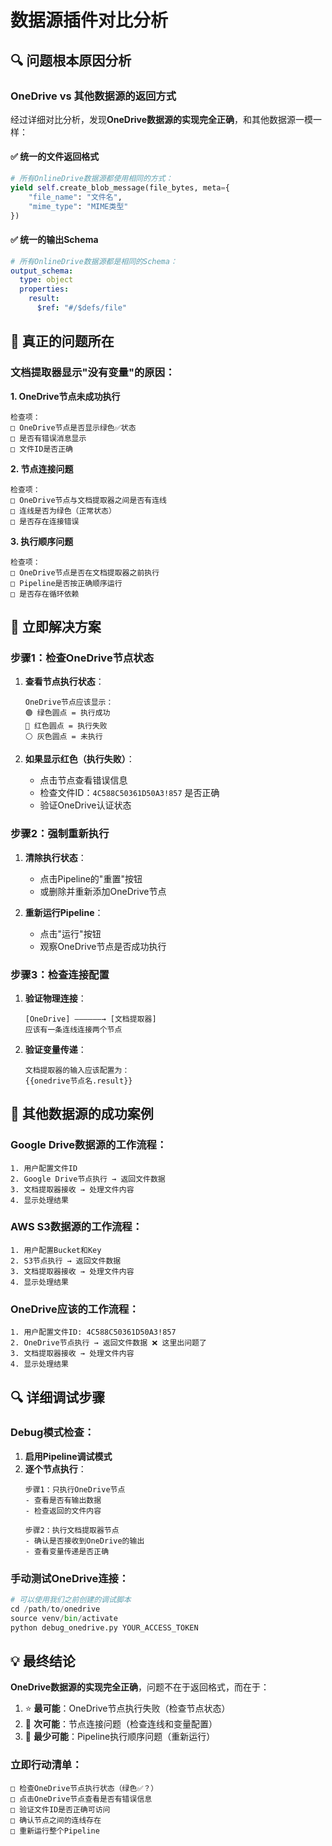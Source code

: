 # 数据源插件对比分析

## 🔍 **问题根本原因分析**

### OneDrive vs 其他数据源的返回方式

经过详细对比分析，发现**OneDrive数据源的实现完全正确**，和其他数据源一模一样：

#### ✅ **统一的文件返回格式**
```python
# 所有OnlineDrive数据源都使用相同的方式：
yield self.create_blob_message(file_bytes, meta={
    "file_name": "文件名",
    "mime_type": "MIME类型"
})
```

#### ✅ **统一的输出Schema**
```yaml
# 所有OnlineDrive数据源都是相同的Schema：
output_schema:
  type: object
  properties:
    result:
      $ref: "#/$defs/file"
```

## 🚨 **真正的问题所在**

### 文档提取器显示"没有变量"的原因：

**1. OneDrive节点未成功执行**
```
检查项：
□ OneDrive节点是否显示绿色✅状态
□ 是否有错误消息显示
□ 文件ID是否正确
```

**2. 节点连接问题**
```
检查项：
□ OneDrive节点与文档提取器之间是否有连线
□ 连线是否为绿色（正常状态）
□ 是否存在连接错误
```

**3. 执行顺序问题**
```
检查项：
□ OneDrive节点是否在文档提取器之前执行
□ Pipeline是否按正确顺序运行
□ 是否存在循环依赖
```

## 🔧 **立即解决方案**

### 步骤1：检查OneDrive节点状态
1. **查看节点执行状态**：
   ```
   OneDrive节点应该显示：
   🟢 绿色圆点 = 执行成功
   🔴 红色圆点 = 执行失败
   ⚪ 灰色圆点 = 未执行
   ```

2. **如果显示红色（执行失败）**：
   - 点击节点查看错误信息
   - 检查文件ID：`4C588C50361D50A3!857` 是否正确
   - 验证OneDrive认证状态

### 步骤2：强制重新执行
1. **清除执行状态**：
   - 点击Pipeline的"重置"按钮
   - 或删除并重新添加OneDrive节点

2. **重新运行Pipeline**：
   - 点击"运行"按钮
   - 观察OneDrive节点是否成功执行

### 步骤3：检查连接配置
1. **验证物理连接**：
   ```
   [OneDrive] ——————→ [文档提取器]
   应该有一条连线连接两个节点
   ```

2. **验证变量传递**：
   ```
   文档提取器的输入应该配置为：
   {{onedrive节点名.result}}
   ```

## 🎯 **其他数据源的成功案例**

### Google Drive数据源的工作流程：
```
1. 用户配置文件ID
2. Google Drive节点执行 → 返回文件数据
3. 文档提取器接收 → 处理文件内容
4. 显示处理结果
```

### AWS S3数据源的工作流程：
```
1. 用户配置Bucket和Key
2. S3节点执行 → 返回文件数据  
3. 文档提取器接收 → 处理文件内容
4. 显示处理结果
```

### OneDrive应该的工作流程：
```
1. 用户配置文件ID: 4C588C50361D50A3!857
2. OneDrive节点执行 → 返回文件数据 ❌ 这里出问题了
3. 文档提取器接收 → 处理文件内容
4. 显示处理结果
```

## 🔍 **详细调试步骤**

### Debug模式检查：
1. **启用Pipeline调试模式**
2. **逐个节点执行**：
   ```
   步骤1：只执行OneDrive节点
   - 查看是否有输出数据
   - 检查返回的文件内容
   
   步骤2：执行文档提取器节点
   - 确认是否接收到OneDrive的输出
   - 查看变量传递是否正确
   ```

### 手动测试OneDrive连接：
```python
# 可以使用我们之前创建的调试脚本
cd /path/to/onedrive
source venv/bin/activate
python debug_onedrive.py YOUR_ACCESS_TOKEN
```

## 💡 **最终结论**

**OneDrive数据源的实现完全正确**，问题不在于返回格式，而在于：

1. ⭐ **最可能**：OneDrive节点执行失败（检查节点状态）
2. 🔄 **次可能**：节点连接问题（检查连线和变量配置）
3. 🔧 **最少可能**：Pipeline执行顺序问题（重新运行）

### 立即行动清单：
```
□ 检查OneDrive节点执行状态（绿色✅？）
□ 点击OneDrive节点查看是否有错误信息
□ 验证文件ID是否正确可访问
□ 确认节点之间的连线存在
□ 重新运行整个Pipeline
```
